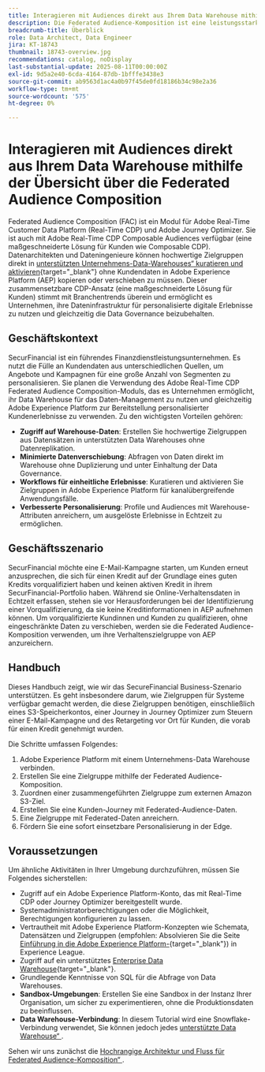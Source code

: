 ```yaml
---
title: Interagieren mit Audiences direkt aus Ihrem Data Warehouse mithilfe der Übersicht über die Federated Audience Composition
description: Die Federated Audience-Komposition ist eine leistungsstarke Funktion, mit der Datenarchitekten und Dateningenieure hochwertige Zielgruppen direkt in unterstützten Data Warehouses kuratieren und aktivieren können.
breadcrumb-title: Überblick
role: Data Architect, Data Engineer
jira: KT-18743
thumbnail: 18743-overview.jpg
recommendations: catalog, noDisplay
last-substantial-update: 2025-08-11T00:00:00Z
exl-id: 9d5a2e40-6cda-4164-87db-1bfffe3438e3
source-git-commit: ab9563d1ac4a0b97f45de0fd18186b34c98e2a36
workflow-type: tm+mt
source-wordcount: '575'
ht-degree: 0%

---
```


# Interagieren mit Audiences direkt aus Ihrem Data Warehouse mithilfe der Übersicht über die Federated Audience Composition

Federated Audience Composition (FAC) ist ein Modul für Adobe Real-Time Customer Data Platform (Real-Time CDP) und Adobe Journey Optimizer. Sie ist auch mit Adobe Real-Time CDP Composable Audiences verfügbar (eine maßgeschneiderte Lösung für Kunden wie Composable CDP). Datenarchitekten und Dateningenieure können hochwertige Zielgruppen direkt in [unterstützten Unternehmens-Data-Warehouses“ kuratieren und aktivieren](https://experienceleague.adobe.com/en/docs/federated-audience-composition/using/start/access-prerequisites){target="_blank"} ohne Kundendaten in Adobe Experience Platform (AEP) kopieren oder verschieben zu müssen. Dieser zusammensetzbare CDP-Ansatz (eine maßgeschneiderte Lösung für Kunden) stimmt mit Branchentrends überein und ermöglicht es Unternehmen, ihre Dateninfrastruktur für personalisierte digitale Erlebnisse zu nutzen und gleichzeitig die Data Governance beizubehalten.

## Geschäftskontext

SecurFinancial ist ein führendes Finanzdienstleistungsunternehmen. Es nutzt die Fülle an Kundendaten aus unterschiedlichen Quellen, um Angebote und Kampagnen für eine große Anzahl von Segmenten zu personalisieren. Sie planen die Verwendung des Adobe Real-Time CDP Federated Audience Composition-Moduls, das es Unternehmen ermöglicht, ihr Data Warehouse für das Daten-Management zu nutzen und gleichzeitig Adobe Experience Platform zur Bereitstellung personalisierter Kundenerlebnisse zu verwenden. Zu den wichtigsten Vorteilen gehören:

- **Zugriff auf Warehouse-Daten**: Erstellen Sie hochwertige Zielgruppen aus Datensätzen in unterstützten Data Warehouses ohne Datenreplikation.
- **Minimierte Datenverschiebung**: Abfragen von Daten direkt im Warehouse ohne Duplizierung und unter Einhaltung der Data Governance.
- **Workflows für einheitliche Erlebnisse**: Kuratieren und aktivieren Sie Zielgruppen in Adobe Experience Platform für kanalübergreifende Anwendungsfälle.
- **Verbesserte Personalisierung**: Profile und Audiences mit Warehouse-Attributen anreichern, um ausgelöste Erlebnisse in Echtzeit zu ermöglichen.

## Geschäftsszenario

SecurFinancial möchte eine E-Mail-Kampagne starten, um Kunden erneut anzusprechen, die sich für einen Kredit auf der Grundlage eines guten Kredits vorqualifiziert haben und keinen aktiven Kredit in ihrem SecurFinancial-Portfolio haben. Während sie Online-Verhaltensdaten in Echtzeit erfassen, stehen sie vor Herausforderungen bei der Identifizierung einer Vorqualifizierung, da sie keine Kreditinformationen in AEP aufnehmen können. Um vorqualifizierte Kundinnen und Kunden zu qualifizieren, ohne eingeschränkte Daten zu verschieben, werden sie die Federated Audience-Komposition verwenden, um ihre Verhaltenszielgruppe von AEP anzureichern.

## Handbuch

Dieses Handbuch zeigt, wie wir das SecureFinancial Business-Szenario unterstützen. Es geht insbesondere darum, wie Zielgruppen für Systeme verfügbar gemacht werden, die diese Zielgruppen benötigen, einschließlich eines S3-Speicherkontos, einer Journey in Journey Optimizer zum Steuern einer E-Mail-Kampagne und des Retargeting vor Ort für Kunden, die vorab für einen Kredit genehmigt wurden.

Die Schritte umfassen Folgendes:

1. Adobe Experience Platform mit einem Unternehmens-Data Warehouse verbinden.
2. Erstellen Sie eine Zielgruppe mithilfe der Federated Audience-Komposition.
3. Zuordnen einer zusammengeführten Zielgruppe zum externen Amazon S3-Ziel.
4. Erstellen Sie eine Kunden-Journey mit Federated-Audience-Daten.
5. Eine Zielgruppe mit Federated-Daten anreichern.
6. Fördern Sie eine sofort einsetzbare Personalisierung in der Edge.

## Voraussetzungen

Um ähnliche Aktivitäten in Ihrer Umgebung durchzuführen, müssen Sie Folgendes sicherstellen:

- Zugriff auf ein Adobe Experience Platform-Konto, das mit Real-Time CDP oder Journey Optimizer bereitgestellt wurde.
- Systemadministratorberechtigungen oder die Möglichkeit, Berechtigungen konfigurieren zu lassen.
- Vertrautheit mit Adobe Experience Platform-Konzepten wie Schemata, Datensätzen und Zielgruppen (empfohlen: Absolvieren Sie die Seite [Einführung in die Adobe Experience Platform-](https://experienceleague.adobe.com/en/playlists/experience-platform-introduction?lang=en){target="_blank"}) in Experience League.
- Zugriff auf ein unterstütztes [Enterprise Data Warehouse](https://experienceleague.adobe.com/en/docs/federated-audience-composition/using/start/access-prerequisites){target="_blank"}.
- Grundlegende Kenntnisse von SQL für die Abfrage von Data Warehouses.
- **Sandbox-Umgebungen**: Erstellen Sie eine Sandbox in der Instanz Ihrer Organisation, um sicher zu experimentieren, ohne die Produktionsdaten zu beeinflussen.
- **Data Warehouse-Verbindung**: In diesem Tutorial wird eine Snowflake-Verbindung verwendet, Sie können jedoch jedes [unterstützte Data Warehouse“ ](https://experienceleague.adobe.com/en/docs/federated-audience-composition/using/start/access-prerequisites).

Sehen wir uns zunächst die [Hochrangige Architektur und Fluss für Federated Audience-Komposition“ ](fac-architecture-and-flow.md).
